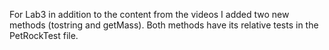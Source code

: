 For Lab3 in addition to the content from the videos I added two new methods (tostring and getMass). 
Both methods have its relative tests in the PetRockTest file.
